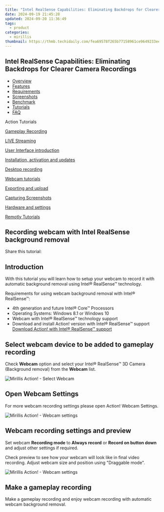 ```yaml
---
title: "Intel RealSense Capabilities: Eliminating Backdrops for Clearer Camera Recordings"
date: 2024-09-19 21:45:28
updated: 2024-09-20 11:36:49
tags:
  - product
categories:
  - mirillis
thumbnail: https://thmb.techidaily.com/fea69578f265b77158961ce9649233eee0ace50ab1ad8d0ca655a5decd1786bf.jpg
---
```


## Intel RealSense Capabilities: Eliminating Backdrops for Clearer Camera Recordings

* [Overview](https://tools.techidaily.com/mirillis/products/)
* [Features](https://tools.techidaily.com/mirillis/products/)
* [Requirements](https://tools.techidaily.com/mirillis/products/)
* [Screenshots](https://tools.techidaily.com/mirillis/products/)
* [Benchmark](https://tools.techidaily.com/mirillis/products/)
* [Tutorials](https://tools.techidaily.com/mirillis/products/)
* [FAQ](https://tools.techidaily.com/mirillis/products/)

Action Tutorials

[Gameplay Recording](https://tools.techidaily.com/mirillis/products/) 

[LIVE Streaming](https://tools.techidaily.com/mirillis/products/) 

[User Interface introduction](https://tools.techidaily.com/mirillis/products/) 

[Installation, activation and updates](https://tools.techidaily.com/mirillis/products/) 

[Desktop recording](https://tools.techidaily.com/mirillis/products/) 

[Webcam tutorials](https://tools.techidaily.com/mirillis/products/) 

[Exporting and upload](https://tools.techidaily.com/mirillis/products/) 

[Capturing Screenshots](https://tools.techidaily.com/mirillis/products/) 

[Hardware and settings](https://tools.techidaily.com/mirillis/products/) 

[Remotly Tutorials](https://remotly.com/tutorials/getting-started-with-remotly-for-windows-pc) 

## Recording webcam with Intel RealSense background removal

 Share this tutorial: 

## Introduction 

With this tutorial you will learn how to setup your webcam to record it with automatic background removal using Intel® RealSense™ technology.

Requirements for using webcam background removal with Intel® RealSense™: 

* 4th generation and future Intel® Core™ Processors
* Operating Systems: Windows 8.1 or Windows 10
* Webcam with Intel® RealSense™ technology support
* Download and install Action! version with Intel® RealSense™ support  
[Download Action! with Intel® RealSense™ support](https://tools.techidaily.com/mirillis/products/)

##  Select webcam device to be added to gameplay recording 

 Check **Webcam**  option and select your Intel® RealSense™ 3D Camera (Background removal) from the **Webcam** list. 

![Mirillis Action! - Select Webcam](https://mirillis.com/res/old/gfx/tutorials/webcams/mirillis_action_webcam_select_webcam_intel_realsense.jpg "Select webcam device to be added to gameplay recording") 

##  Open Webcam Settings 

 For more webcam recording settings please open Action! Webcam Settings.

![Mirillis Action! - Webcam settings](https://mirillis.com/res/old/gfx/tutorials/webcams/mirillis_action_webcam_settings_intel_realsense.jpg "Action! Webcam Settings") 

##  Webcam recording settings and preview 

 Set webcam **Recording mode** to **Always record** or **Record on button down** and adjust other settings if required. 

 Check preview to see how your webcam will look like in final video recording. Adjust webcam size and position using "Draggable mode". 

![Mirillis Action! - Webcam settings](https://mirillis.com/res/old/gfx/tutorials/webcams/mirillis_action_webcam_intel_realsense_setup.jpg "Webcam settings") 

## Make a gameplay recording 

 Make a gameplay recording and enjoy webcam recording with automatic webcam background removal.

<ins class="adsbygoogle"
     style="display:block"
     data-ad-format="autorelaxed"
     data-ad-client="ca-pub-7571918770474297"
     data-ad-slot="1223367746"></ins>



<ins class="adsbygoogle"
     style="display:block"
     data-ad-client="ca-pub-7571918770474297"
     data-ad-slot="8358498916"
     data-ad-format="auto"
     data-full-width-responsive="true"></ins>
